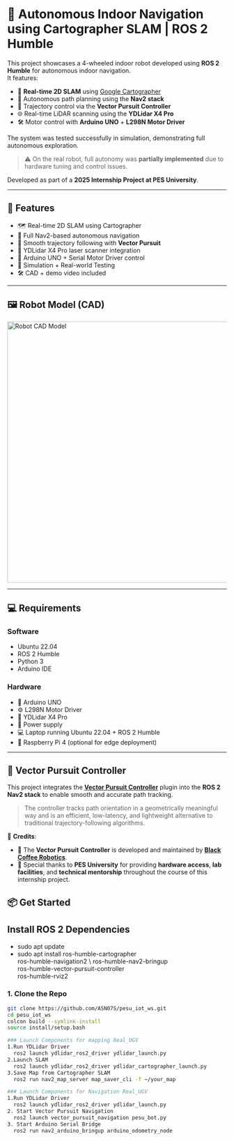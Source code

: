 # 🤖 Autonomous Indoor Navigation using Cartographer SLAM | ROS 2 Humble

This project showcases a 4-wheeled indoor robot developed using **ROS 2 Humble** for autonomous indoor navigation.  
It features:

- 📍 **Real-time 2D SLAM** using [Google Cartographer](https://google-cartographer.readthedocs.io/)
- 🧭 Autonomous path planning using the **Nav2 stack**
- 🧠 Trajectory control via the **Vector Pursuit Controller**
- 🌐 Real-time LiDAR scanning using the **YDLidar X4 Pro**
- 🛠️ Motor control with **Arduino UNO** + **L298N Motor Driver**

The system was tested successfully in simulation, demonstrating full autonomous exploration.  
> ⚠️ On the real robot, full autonomy was **partially implemented** due to hardware tuning and control issues.

Developed as part of a **2025 Internship Project at PES University**.

---

## 🚀 Features

- 🗺️ Real-time 2D SLAM using Cartographer  
- 🤖 Full Nav2-based autonomous navigation  
- 🌈 Smooth trajectory following with **Vector Pursuit**  
- 📡 YDLidar X4 Pro laser scanner integration  
- 🧩 Arduino UNO + Serial Motor Driver control  
- 🧪 Simulation + Real-world Testing  
- 🛠️ CAD + demo video included  

---
## 🖼️ Robot Model (CAD)

<img src="images/cad_model.png" alt="Robot CAD Model" width="600"/>

---

## 💻 Requirements

### Software
- Ubuntu 22.04
- ROS 2 Humble
- Python 3
- Arduino IDE

### Hardware
- 🔌 Arduino UNO  
- ⚙️ L298N Motor Driver  
- 📡 YDLidar X4 Pro  
- 🔋 Power supply  
- 💻 Laptop running Ubuntu 22.04 + ROS 2 Humble  
- 🍓 Raspberry Pi 4 (optional for edge deployment)

---

## 🧠 Vector Pursuit Controller

This project integrates the [**Vector Pursuit Controller**](https://github.com/blackcoffeerobotics/vector_pursuit_controller) plugin into the **ROS 2 Nav2 stack** to enable smooth and accurate path tracking.

> The controller tracks path orientation in a geometrically meaningful way and is an efficient, low-latency, and lightweight alternative to traditional trajectory-following algorithms.

📢 **Credits**:
- 🧪 The **Vector Pursuit Controller** is developed and maintained by [**Black Coffee Robotics**](https://github.com/blackcoffeerobotics).
- 🏫 Special thanks to **PES University** for providing **hardware access**, **lab facilities**, and **technical mentorship** throughout the course of this internship project.


## 📦 Get Started

## Install ROS 2 Dependencies
- sudo apt update
- sudo apt install ros-humble-cartographer \
  ros-humble-navigation2 \ ros-humble-nav2-bringup \
  ros-humble-vector-pursuit-controller \
  ros-humble-rviz2

### 1. Clone the Repo

```bash
git clone https://github.com/ASN07S/pesu_iot_ws.git
cd pesu_iot_ws
colcon build --symlink-install
source install/setup.bash

### Launch Components for mapping Real_UGV
1.Run YDLidar Driver
  ros2 launch ydlidar_ros2_driver ydlidar_launch.py
2.Launch SLAM
  ros2 launch ydlidar_ros2_driver ydlidar_cartographer_launch.py
3.Save Map from Cartographer SLAM
  ros2 run nav2_map_server map_saver_cli -f ~/your_map

### Launch Components for Navigation Real_UGV
1.Run YDLidar Driver
  ros2 launch ydlidar_ros2_driver ydlidar_launch.py
2. Start Vector Pursuit Navigation
  ros2 launch vector_pursuit_navigation pesu_bot.py
3. Start Arduino Serial Bridge
  ros2 run nav2_arduino_bringup arduino_odometry_node

